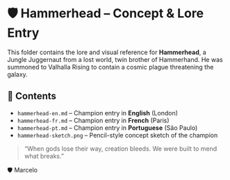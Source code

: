 # 🛡️ Hammerhead – Concept & Lore Entry

This folder contains the lore and visual reference for **Hammerhead**, a Jungle Juggernaut from a lost world, twin brother of Hammerhand. He was summoned to Valhalla Rising to contain a cosmic plague threatening the galaxy.

## 📂 Contents

- `hammerhead-en.md` – Champion entry in **English** (London)
- `hammerhead-fr.md` – Champion entry in **French** (Paris)
- `hammerhead-pt.md` – Champion entry in **Portuguese** (São Paulo)
- `hammerhead-sketch.png` – Pencil-style concept sketch of the champion

> “When gods lose their way, creation bleeds. We were built to mend what breaks.”

🛡️ Marcelo
